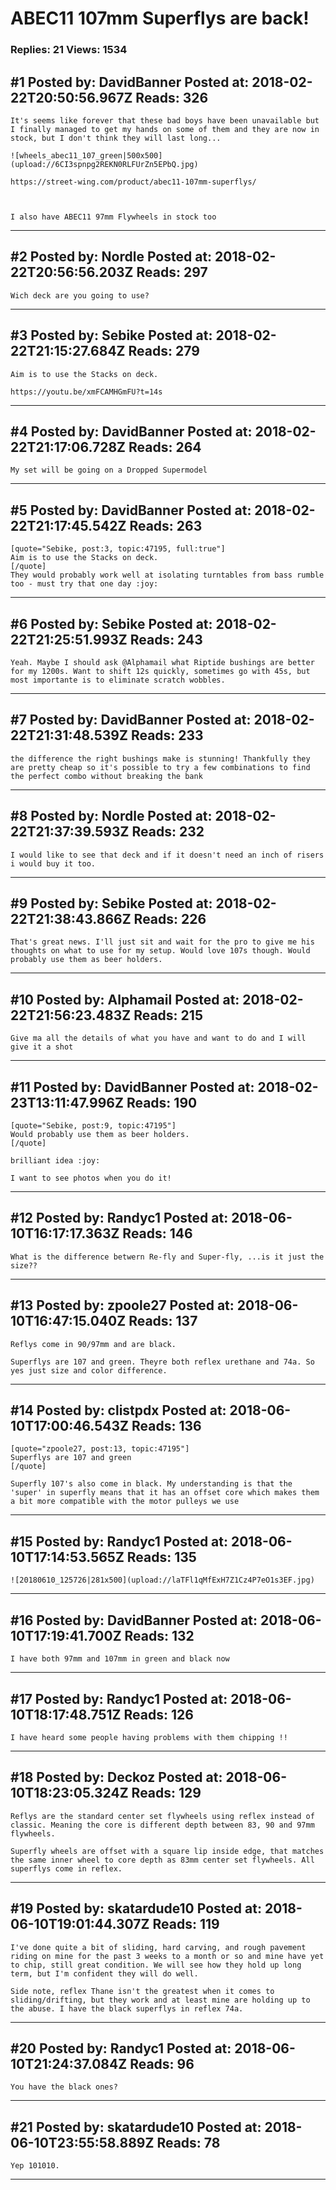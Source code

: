 # ABEC11 107mm Superflys are back!

### Replies: 21 Views: 1534

## \#1 Posted by: DavidBanner Posted at: 2018-02-22T20:50:56.967Z Reads: 326

```
It's seems like forever that these bad boys have been unavailable but I finally managed to get my hands on some of them and they are now in stock, but I don't think they will last long...

![wheels_abec11_107_green|500x500](upload://6CI3spnpg2REKN0RLFUrZn5EPbQ.jpg)

https://street-wing.com/product/abec11-107mm-superflys/



I also have ABEC11 97mm Flywheels in stock too
```

---
## \#2 Posted by: Nordle Posted at: 2018-02-22T20:56:56.203Z Reads: 297

```
Wich deck are you going to use?
```

---
## \#3 Posted by: Sebike Posted at: 2018-02-22T21:15:27.684Z Reads: 279

```
Aim is to use the Stacks on deck.

https://youtu.be/xmFCAMHGmFU?t=14s
```

---
## \#4 Posted by: DavidBanner Posted at: 2018-02-22T21:17:06.728Z Reads: 264

```
My set will be going on a Dropped Supermodel
```

---
## \#5 Posted by: DavidBanner Posted at: 2018-02-22T21:17:45.542Z Reads: 263

```
[quote="Sebike, post:3, topic:47195, full:true"]
Aim is to use the Stacks on deck.
[/quote]
They would probably work well at isolating turntables from bass rumble too - must try that one day :joy:
```

---
## \#6 Posted by: Sebike Posted at: 2018-02-22T21:25:51.993Z Reads: 243

```
Yeah. Maybe I should ask @Alphamail what Riptide bushings are better for my 1200s. Want to shift 12s quickly, sometimes go with 45s, but most importante is to eliminate scratch wobbles.
```

---
## \#7 Posted by: DavidBanner Posted at: 2018-02-22T21:31:48.539Z Reads: 233

```
the difference the right bushings make is stunning! Thankfully they are pretty cheap so it's possible to try a few combinations to find the perfect combo without breaking the bank
```

---
## \#8 Posted by: Nordle Posted at: 2018-02-22T21:37:39.593Z Reads: 232

```
I would like to see that deck and if it doesn't need an inch of risers i would buy it too.
```

---
## \#9 Posted by: Sebike Posted at: 2018-02-22T21:38:43.866Z Reads: 226

```
That's great news. I'll just sit and wait for the pro to give me his thoughts on what to use for my setup. Would love 107s though. Would probably use them as beer holders.
```

---
## \#10 Posted by: Alphamail Posted at: 2018-02-22T21:56:23.483Z Reads: 215

```
Give ma all the details of what you have and want to do and I will give it a shot
```

---
## \#11 Posted by: DavidBanner Posted at: 2018-02-23T13:11:47.996Z Reads: 190

```
[quote="Sebike, post:9, topic:47195"]
Would probably use them as beer holders.
[/quote]

brilliant idea :joy:

I want to see photos when you do it!
```

---
## \#12 Posted by: Randyc1 Posted at: 2018-06-10T16:17:17.363Z Reads: 146

```
What is the difference betwern Re-fly and Super-fly, ...is it just the size??
```

---
## \#13 Posted by: zpoole27 Posted at: 2018-06-10T16:47:15.040Z Reads: 137

```
Reflys come in 90/97mm and are black.

Superflys are 107 and green. Theyre both reflex urethane and 74a. So yes just size and color difference.
```

---
## \#14 Posted by: clistpdx Posted at: 2018-06-10T17:00:46.543Z Reads: 136

```
[quote="zpoole27, post:13, topic:47195"]
Superflys are 107 and green
[/quote]

Superfly 107's also come in black. My understanding is that the 'super' in superfly means that it has an offset core which makes them a bit more compatible with the motor pulleys we use
```

---
## \#15 Posted by: Randyc1 Posted at: 2018-06-10T17:14:53.565Z Reads: 135

```
![20180610_125726|281x500](upload://laTFl1qMfExH7Z1Cz4P7eO1s3EF.jpg)
```

---
## \#16 Posted by: DavidBanner Posted at: 2018-06-10T17:19:41.700Z Reads: 132

```
I have both 97mm and 107mm in green and black now
```

---
## \#17 Posted by: Randyc1 Posted at: 2018-06-10T18:17:48.751Z Reads: 126

```
I have heard some people having problems with them chipping !!
```

---
## \#18 Posted by: Deckoz Posted at: 2018-06-10T18:23:05.324Z Reads: 129

```
Reflys are the standard center set flywheels using reflex instead of classic. Meaning the core is different depth between 83, 90 and 97mm flywheels.

Superfly wheels are offset with a square lip inside edge, that matches the same inner wheel to core depth as 83mm center set flywheels. All superflys come in reflex.
```

---
## \#19 Posted by: skatardude10 Posted at: 2018-06-10T19:01:44.307Z Reads: 119

```
I've done quite a bit of sliding, hard carving, and rough pavement riding on mine for the past 3 weeks to a month or so and mine have yet to chip, still great condition. We will see how they hold up long term, but I'm confident they will do well. 

Side note, reflex Thane isn't the greatest when it comes to sliding/drifting, but they work and at least mine are holding up to the abuse. I have the black superflys in reflex 74a.
```

---
## \#20 Posted by: Randyc1 Posted at: 2018-06-10T21:24:37.084Z Reads: 96

```
You have the black ones?
```

---
## \#21 Posted by: skatardude10 Posted at: 2018-06-10T23:55:58.889Z Reads: 78

```
Yep 101010.
```

---
